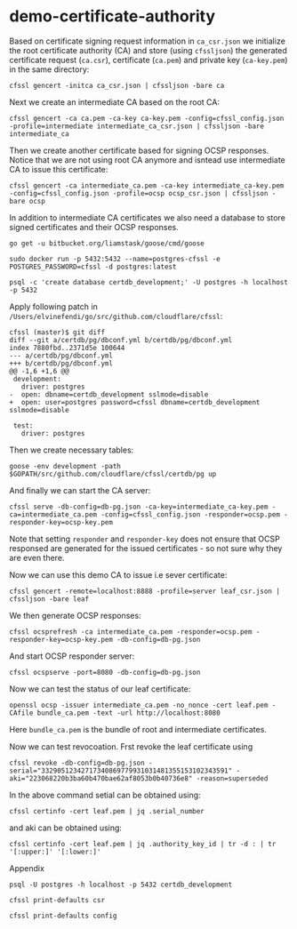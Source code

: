 # demo-certificate-authority

Based on certificate signing request information in `ca_csr.json` we initialize the root certificate authority (CA)
and store (using `cfssljson`) the generated certificate request (`ca.csr`), certificate (`ca.pem`) and private key (`ca-key.pem`) in the same directory:

```
cfssl gencert -initca ca_csr.json | cfssljson -bare ca
```

Next we create an intermediate CA based on the root CA:

```
cfssl gencert -ca ca.pem -ca-key ca-key.pem -config=cfssl_config.json -profile=intermediate intermediate_ca_csr.json | cfssljson -bare intermediate_ca
```

Then we create another certificate based for signing OCSP responses. Notice that we are not using root CA anymore
and isntead use intermediate CA to issue this certificate:

```
cfssl gencert -ca intermediate_ca.pem -ca-key intermediate_ca-key.pem -config=cfssl_config.json -profile=ocsp ocsp_csr.json | cfssljson -bare ocsp
```

In addition to intermediate CA certificates we also need a database to store signed certificates and their OCSP responses.

```
go get -u bitbucket.org/liamstask/goose/cmd/goose
```

```
sudo docker run -p 5432:5432 --name=postgres-cfssl -e POSTGRES_PASSWORD=cfssl -d postgres:latest
```

```
psql -c 'create database certdb_development;' -U postgres -h localhost -p 5432
```

Apply following patch in `/Users/elvinefendi/go/src/github.com/cloudflare/cfssl`:

```
cfssl (master)$ git diff
diff --git a/certdb/pg/dbconf.yml b/certdb/pg/dbconf.yml
index 7880fbd..2371d5e 100644
--- a/certdb/pg/dbconf.yml
+++ b/certdb/pg/dbconf.yml
@@ -1,6 +1,6 @@
 development:
   driver: postgres
-  open: dbname=certdb_development sslmode=disable
+  open: user=postgres password=cfssl dbname=certdb_development sslmode=disable

 test:
   driver: postgres
```

Then we create necessary tables:

```
goose -env development -path $GOPATH/src/github.com/cloudflare/cfssl/certdb/pg up
```

And finally we can start the CA server:

```
cfssl serve -db-config=db-pg.json -ca-key=intermediate_ca-key.pem -ca=intermediate_ca.pem -config=cfssl_config.json -responder=ocsp.pem -responder-key=ocsp-key.pem
```

Note that setting `responder` and `responder-key` does not ensure that OCSP responsed are generated for the issued certificates - so not sure why they are even there.

Now we can use this demo CA to issue i.e sever certificate:

```
cfssl gencert -remote=localhost:8888 -profile=server leaf_csr.json | cfssljson -bare leaf
```

We then generate OCSP responses:

```
cfssl ocsprefresh -ca intermediate_ca.pem -responder=ocsp.pem -responder-key=ocsp-key.pem -db-config=db-pg.json
```

And start OCSP responder server:

```
cfssl ocspserve -port=8080 -db-config=db-pg.json
```

Now we can test the status of our leaf certificate:

```
openssl ocsp -issuer intermediate_ca.pem -no_nonce -cert leaf.pem -CAfile bundle_ca.pem -text -url http://localhost:8080
```

Here `bundle_ca.pem` is the bundle of root and intermediate certificates.

Now we can test revocoation. Frst revoke the leaf certificate using

```
cfssl revoke -db-config=db-pg.json -serial="33290512342717340869779931031481355153102343591" -aki="223068220b3ba60b470bae62af8053b0b40736e8" -reason=superseded
```

In the above command setial can be obtained using:

```
cfssl certinfo -cert leaf.pem | jq .serial_number
```

and aki can be obtained using:

```
cfssl certinfo -cert leaf.pem | jq .authority_key_id | tr -d : | tr '[:upper:]' '[:lower:]'
```

Appendix

```
psql -U postgres -h localhost -p 5432 certdb_development
```

```
cfssl print-defaults csr
```

```
cfssl print-defaults config
```
